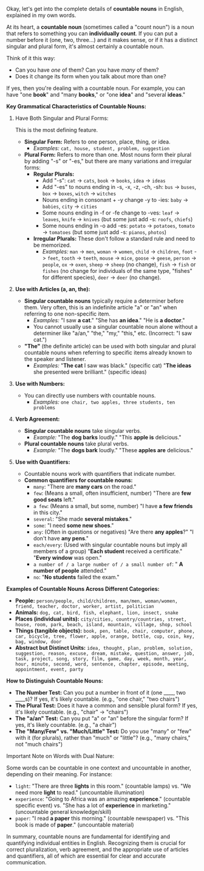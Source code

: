 Okay, let's get into the complete details of **countable nouns** in English, explained in my own words.

At its heart, a **countable noun** (sometimes called a "count noun") is a noun that refers to something you can **individually count**. If you can put a number before it (one, two, three...) and it makes sense, or if it has a distinct singular and plural form, it's almost certainly a countable noun.

Think of it this way:

- Can you have _one_ of them? Can you have _many_ of them?
- Does it change its form when you talk about more than one?

If yes, then you're dealing with a countable noun. For example, you can have "one **book**" and "many **books**," or "one **idea**" and "several **ideas**."

**Key Grammatical Characteristics of Countable Nouns:**

1. Have Both Singular and Plural Forms:
    
    This is the most defining feature.
    
    - **Singular Form:** Refers to one person, place, thing, or idea.
        - _Examples:_ `cat, house, student, problem, suggestion`
    - **Plural Form:** Refers to more than one. Most nouns form their plural by adding "-s" or "-es," but there are many variations and irregular forms:
        - **Regular Plurals:**
            - Add "-s": `cat` -> `cats`, `book` -> `books`, `idea` -> `ideas`
            - Add "-es" to nouns ending in -s, -x, -z, -ch, -sh: `bus` -> `buses`, `box` -> `boxes`, `witch` -> `witches`
            - Nouns ending in consonant + -y change -y to -ies: `baby` -> `babies`, `city` -> `cities`
            - Some nouns ending in -f or -fe change to -ves: `leaf` -> `leaves`, `knife` -> `knives` (but some just add -s: `roofs`, `chiefs`)
            - Some nouns ending in -o add -es: `potato` -> `potatoes`, `tomato` -> `tomatoes` (but some just add -s: `pianos`, `photos`)
        - **Irregular Plurals:** These don't follow a standard rule and need to be memorized.
            - _Examples:_ `man` -> `men`, `woman` -> `women`, `child` -> `children`, `foot` -> `feet`, `tooth` -> `teeth`, `mouse` -> `mice`, `goose` -> `geese`, `person` -> `people`, `ox` -> `oxen`, `sheep` -> `sheep` (no change), `fish` -> `fish` or `fishes` (no change for individuals of the same type, "fishes" for different species), `deer` -> `deer` (no change).
2. **Use with Articles (a, an, the):**
    
    - **Singular countable nouns** typically require a determiner before them. Very often, this is an indefinite article "a" or "an" when referring to one non-specific item.
        - _Examples:_ "I saw **a cat**." "She has **an idea**." "He is **a doctor**."
        - You cannot usually use a singular countable noun alone without a determiner like "a/an," "the," "my," "this," etc. (Incorrect: "I saw cat.")
    - **"The"** (the definite article) can be used with both singular and plural countable nouns when referring to specific items already known to the speaker and listener.
        - _Examples:_ "**The cat** I saw was black." (specific cat) "**The ideas** she presented were brilliant." (specific ideas)
3. **Use with Numbers:**
    
    - You can directly use numbers with countable nouns.
        - _Examples:_ `one chair, two apples, three students, ten problems`
4. **Verb Agreement:**
    
    - **Singular countable nouns** take singular verbs.
        - _Example:_ "The **dog barks** loudly." "This **apple is** delicious."
    - **Plural countable nouns** take plural verbs.
        - _Example:_ "The **dogs bark** loudly." "These **apples are** delicious."
5. **Use with Quantifiers:**
    
    - Countable nouns work with quantifiers that indicate number.
    - **Common quantifiers for countable nouns:**
        - `many`: "There are **many cars** on the road."
        - `few`: (Means a small, often insufficient, number) "There are **few good seats** left."
        - `a few`: (Means a small, but some, number) "I have **a few friends** in this city."
        - `several`: "She made **several mistakes**."
        - `some`: "I need **some new shoes**."
        - `any`: (Often in questions or negatives) "Are there **any apples**?" "I don't have **any pens**."
        - `each/every`: (Used with singular countable nouns but imply all members of a group) "**Each student** received a certificate." "**Every window** was open."
        - `a number of / a large number of / a small number of`: " **A number of people** attended."
        - `no`: "**No students** failed the exam."

**Examples of Countable Nouns Across Different Categories:**

- **People:** `person/people, child/children, man/men, woman/women, friend, teacher, doctor, worker, artist, politician`
- **Animals:** `dog, cat, bird, fish, elephant, lion, insect, snake`
- **Places (individual units):** `city/cities, country/countries, street, house, room, park, beach, island, mountain, village, shop, school`
- **Things (tangible objects):** `book, pen, table, chair, computer, phone, car, bicycle, tree, flower, apple, orange, bottle, cup, coin, key, bag, window, door`
- **Abstract but Distinct Units:** `idea, thought, plan, problem, solution, suggestion, reason, excuse, dream, mistake, question, answer, job, task, project, song, story, film, game, day, week, month, year, hour, minute, second, word, sentence, chapter, episode, meeting, appointment, event, party`

**How to Distinguish Countable Nouns:**

- **The Number Test:** Can you put a number in front of it (one ____, two ____s)? If yes, it's likely countable. (e.g., "one chair," "two chairs")
- **The Plural Test:** Does it have a common and sensible plural form? If yes, it's likely countable. (e.g., "chair" -> "chairs")
- **The "a/an" Test:** Can you put "a" or "an" before the singular form? If yes, it's likely countable. (e.g., "a chair")
- **The "Many/Few" vs. "Much/Little" Test:** Do you use "many" or "few" with it (for plurals), rather than "much" or "little"? (e.g., "many chairs," not "much chairs")

Important Note on Words with Dual Nature:

Some words can be countable in one context and uncountable in another, depending on their meaning. For instance:

- `light`: "There are three **lights** in this room." (countable lamps) vs. "We need more **light** to read." (uncountable illumination)
- `experience`: "Going to Africa was an amazing **experience**." (countable specific event) vs. "She has a lot of **experience** in marketing." (uncountable general knowledge/skill)
- `paper`: "I read **a paper** this morning." (countable newspaper) vs. "This book is made of **paper**." (uncountable material)

In summary, countable nouns are fundamental for identifying and quantifying individual entities in English. Recognizing them is crucial for correct pluralization, verb agreement, and the appropriate use of articles and quantifiers, all of which are essential for clear and accurate communication.